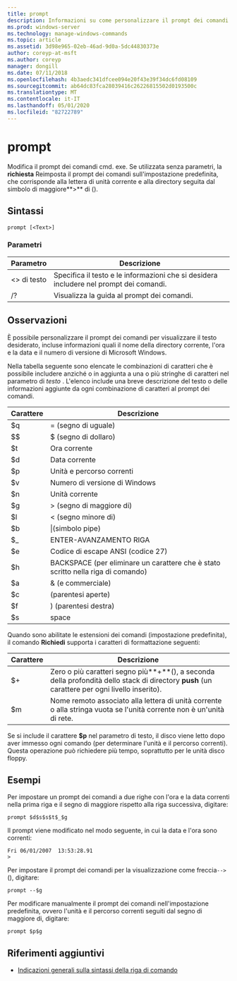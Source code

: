 ```yaml
---
title: prompt
description: Informazioni su come personalizzare il prompt dei comandi.
ms.prod: windows-server
ms.technology: manage-windows-commands
ms.topic: article
ms.assetid: 3d98e965-02eb-46ad-9d0a-5dc44830373e
author: coreyp-at-msft
ms.author: coreyp
manager: dongill
ms.date: 07/11/2018
ms.openlocfilehash: 4b3aedc341dfcee094e20f43e39f34dc6fd08109
ms.sourcegitcommit: ab64dc83fca28039416c26226815502d0193500c
ms.translationtype: MT
ms.contentlocale: it-IT
ms.lasthandoff: 05/01/2020
ms.locfileid: "82722789"
---
```

# <a name="prompt"></a>prompt



Modifica il prompt dei comandi cmd. exe. Se utilizzata senza parametri, la **richiesta** Reimposta il prompt dei comandi sull'impostazione predefinita, che corrisponde alla lettera di unità corrente e alla directory seguita dal simbolo di maggiore**>** di ().



## <a name="syntax"></a>Sintassi

```
prompt [<Text>]
```

### <a name="parameters"></a>Parametri

|Parametro|Descrizione|
|---------|-----------|
|\<> di testo|Specifica il testo e le informazioni che si desidera includere nel prompt dei comandi.|
|/?|Visualizza la guida al prompt dei comandi.|

## <a name="remarks"></a>Osservazioni

È possibile personalizzare il prompt dei comandi per visualizzare il testo desiderato, incluse informazioni quali il nome della directory corrente, l'ora e la data e il numero di versione di Microsoft Windows.

Nella tabella seguente sono elencate le combinazioni di caratteri che è possibile includere anziché o in aggiunta a una o più stringhe di caratteri nel parametro di *testo* . L'elenco include una breve descrizione del testo o delle informazioni aggiunte da ogni combinazione di caratteri al prompt dei comandi.  

| Carattere |                                 Descrizione                                 |
|-----------|-----------------------------------------------------------------------------|
|    $q     |                               = (segno di uguale)                                |
|    $$     |                               $ (segno di dollaro)                               |
|    $t     |                                Ora corrente                                 |
|    $d     |                                Data corrente                                 |
|    $p     |                           Unità e percorso correnti                            |
|    $v     |                           Numero di versione di Windows                            |
|    $n     |                                Unità corrente                                |
|    $g     |                            > (segno di maggiore di)                            |
|    $l     |                             < (segno minore di)                              |
|    $b     |                              \|(simbolo pipe)                               |
|    $_     |                               ENTER-AVANZAMENTO RIGA                                |
|    $e     |                         Codice di escape ANSI (codice 27)                          |
|    $h     | BACKSPACE (per eliminare un carattere che è stato scritto nella riga di comando) |
|    $a     |                                & (e commerciale)                                |
|    $c     |                            (parentesi aperte)                             |
|    $f     |                            ) (parentesi destra)                            |
|    $s     |                                    space                                    |

Quando sono abilitate le estensioni dei comandi (impostazione predefinita), il comando **Richiedi** supporta i caratteri di formattazione seguenti:  

|Carattere|Descrizione|
|---------|-----------|
|$+|Zero o più caratteri segno più**+**(), a seconda della profondità dello stack di directory **push** (un carattere per ogni livello inserito).|
|$m|Nome remoto associato alla lettera di unità corrente o alla stringa vuota se l'unità corrente non è un'unità di rete.|

Se si include il carattere **$p** nel parametro di testo, il disco viene letto dopo aver immesso ogni comando (per determinare l'unità e il percorso correnti). Questa operazione può richiedere più tempo, soprattutto per le unità disco floppy.

## <a name="examples"></a><a name="BKMK_examples"></a>Esempi

Per impostare un prompt dei comandi a due righe con l'ora e la data correnti nella prima riga e il segno di maggiore rispetto alla riga successiva, digitare:
```
prompt $d$s$s$t$_$g 
```
Il prompt viene modificato nel modo seguente, in cui la data e l'ora sono correnti:
```
Fri 06/01/2007  13:53:28.91
>
```
Per impostare il prompt dei comandi per la visualizzazione come freccia`-->`(), digitare:
```
prompt --$g
```
Per modificare manualmente il prompt dei comandi nell'impostazione predefinita, ovvero l'unità e il percorso correnti seguiti dal segno di maggiore di, digitare:
```
prompt $p$g
```

## <a name="additional-references"></a>Riferimenti aggiuntivi

- [Indicazioni generali sulla sintassi della riga di comando](command-line-syntax-key.md)
